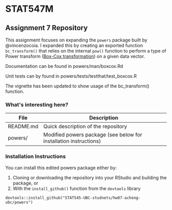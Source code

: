 # STAT547M

## Assignment 7 Repository

This assignment focuses on expanding the `powers` package built by @vincenzocoia. I expanded this by creating an exported function `bc_transform()` that relies on the internal `pow()` function to perform a type of Power transform ([Box-Cox transformation](https://ncss-wpengine.netdna-ssl.com/wp-content/themes/ncss/pdf/Procedures/NCSS/Box-Cox_Transformation_for_Simple_Linear_Regression.pdf)) on a given data vector.

Documentation can be found in powers/man/boxcox.Rd

Unit tests can by found in powers/tests/testthat/test_boxcox.R

The vignette has been updated to show usage of the bc_transform() function.


### What's interesting here?
| File | Description |
|------|-------------|
| README.md | Quick description of the repository |
| powers/ | Modified powers package (see below for installation instructions) |

### Installation Instructions
You can install this edited powers package either by:

1. Cloning or downloading the repository into your RStudio and building the package, or
1. With the `install_github()` function from the `devtools` library
```
devtools::install_github("STAT545-UBC-studnets/hw07-acheng-ubc/powers")
```